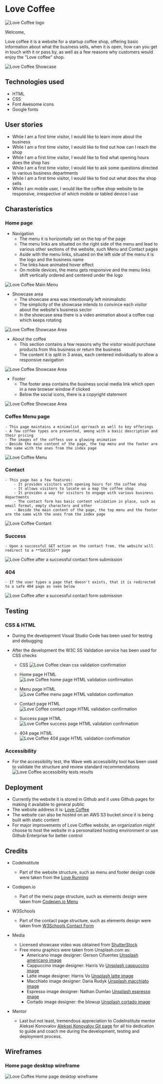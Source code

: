 # Love Coffee
![Love Coffee logo](https://github.com/acristiancsiki/HTML-CSS/blob/main/assets/images/logo.png) 

Welcome,

Love coffee it is a website for a startup coffee shop, offering basic information about what the business sells, when it is open, how can you get in touch with it or pass by, as well as a few reasons why customers would enjoy the "Love coffee" shop.

![Love Coffee Showcase](https://github.com/acristiancsiki/HTML-CSS/blob/main/assets/images/readme-showcase.PNG)

## Technologies used
* HTML
* CSS
* Font Awesome icons
* Google fonts

## User stories
* While I am a first time visitor, I would like to learn more about the business
* While I am a first time visitor, I would like to find out how can I reach the shop
* While I am a first time visitor, I would like to find what opening hours does the shop has
* While I am a first time visitor, I would like to ask some questions directed to various business departments
* While I am a first time visitor, I would like to find out what does the shop sells
* While I am mobile user, I would like the coffee shop website to be responsive, irrespective of which mobile or tabled device I use

## Charasteristics
### Home page
* Navigation
    - The menu it is horizontally set on the top of the page
    - The menu links are situated on the right side of the menu and lead to various other sections of the website, such Menu and Contact pages
    - Aside with the menu links, situated on the left side of the menu it is the logo and the business name
    - The links have animated hover effect
    - On mobile devices, the menu gets responsive and the menu links shift vertically ordered and centered under the logo

 ![Love Coffee Main Menu](https://github.com/acristiancsiki/HTML-CSS/blob/main/assets/images/topmenu.PNG)

* Showcase area
    - The showcase area was intentionally left minimalistic
    - The simplicity of the showcase intends to convince each visitor about the website's business sector
    - In the showcase area there is a video animation about a coffee cup which keeps rotating

![Love Coffee Showcase Area](https://github.com/acristiancsiki/HTML-CSS/blob/main/assets/images/coffe-mug-showcase.PNG)

* About the coffee
    - This section contains a few reasons why the visitor would purchase products from this business or return the business
    - The content it is split in 3 areas, each centered individually to allow a responsive navigation

![Love Coffee Showcase Area](https://github.com/acristiancsiki/HTML-CSS/blob/main/assets/images/aboutus.PNG)

* Footer
    - The footer area contains the business social media link which open in a new browser window if clicked
    - Below the social icons, there is a copyright statement

![Love Coffee Showcase Area](https://github.com/acristiancsiki/HTML-CSS/blob/main/assets/images/footer.PNG)

### Coffee Menu page
    - This page maintains a minimalist aprroach as well to key offerings
    - A few coffee types are presented, among with a basic description and their pricing
    - The images of the coffess use a glowing animation
    - Beside the main content of the page, the top menu and the footer are the same with the ones from the index page

![Love Coffee Menu](https://github.com/acristiancsiki/HTML-CSS/blob/main/assets/images/caffee-menu.PNG)

### Contact
    - This page has a few features:
        - It provides visitors with opening hours for the coffee shop
        - It allows visitors to locate on a map the coffee shop
        - It provides a way for visitors to engage with various business departments
        - The contact form has basic content validation in place, such as email format, empty characters and other
        - Beside the main content of the page, the top menu and the footer are the same with the ones from the index page

![Love Coffee Contant](https://github.com/acristiancsiki/HTML-CSS/blob/main/assets/images/contact.PNG)

 ### Success
    - Upon a successful GET action on the contact from, the website will redirect to a **SUCCESS** page

![Love Coffee after a successful contact form submission](https://github.com/acristiancsiki/HTML-CSS/blob/main/assets/images/success.PNG)

 ### 404
    - If the user types a page that doesn't exists, that it is redirected to a safe 404 page as seen below

![Love Coffee after a successful contact form submission](https://github.com/acristiancsiki/HTML-CSS/blob/main/assets/images/fourzerofour.PNG)

## Testing
### CSS & HTML
* During the development Visual Studio Code has been used for testing and debugging
* After the development the W3C SS Validation service has been used for CSS checks

    - CSS
![Love Coffee clean css validation confirmation](https://github.com/acristiancsiki/HTML-CSS/blob/main/assets/images/css-validator.PNG)

    - Home page HTML
![Love Coffee home page HTML validation confirmation](https://github.com/acristiancsiki/HTML-CSS/blob/main/assets/images/home-validator.PNG)   

    - Menu page HTML
![Love Coffee menu page HTML validation confirmation](https://github.com/acristiancsiki/HTML-CSS/blob/main/assets/images/menu-page-validator.PNG)  

    - Contact page HTML
![Love Coffee contact page HTML validation confirmation](https://github.com/acristiancsiki/HTML-CSS/blob/main/assets/images/contact-page-validator.PNG)

    - Success page HTML
![Love Coffee success page HTML validation confirmation](https://github.com/acristiancsiki/HTML-CSS/blob/main/assets/images/success-page-validator.PNG)  

    - 404 page HTML
![Love Coffee 404 page HTML validation confirmation](https://github.com/acristiancsiki/HTML-CSS/blob/main/assets/images/fourzerofour-page-validator.PNG)  

### Accessibility
* For the accessibility test, the Wave web accessibility tool has been used to validate the structure and review standard recommendations
![Love Coffee accessibility tests results](https://github.com/acristiancsiki/HTML-CSS/blob/main/assets/images/accessibility-tests-report.PNG)  

## Deployment
* Currently the website it is stored in Github and it uses Github pages for making it available to general public
* The website address it is: [Love Coffee](https://acristiancsiki.github.io/HTML-CSS)
* The website can also be hosted on an AWS S3 bucket since it is being built with static content
* For major improvements of Love Coffee website, an organization might choose to host the website in a personalized hosting environment or use Github Enterprise for better control

## Credits
* CodeInstitute
    - Part of the website structure, such as menu and footer design code were taken from the [Love Running](https://github.com/lexach91/love-running-project)

* Codepen.io
    - Part of the menu page structure, such as elements design were taken from [Codepen.io Menu](https://codepen.io/sanketbodke/pen/bGRVKYr)

* W3Schools
    - Part of the contact page structure, such as elements design were taken from [W3Schools Contact Form](https://www.w3schools.com/howto/howto_css_contact_form.asp)

* Media
    - Licensed showcase video was obtained from [ShutterStock](https://www.shutterstock.com/video/clip-1086348824-cup-fresh-aromatic-coffee-crema-top-view)
    - Free menu graphics were taken from Unsplash.com as:
        - Americano image designer: Gerson Cifuentes [Unsplash americano image](https://unsplash.com/photos/JNhaaPEz3FY)
        - Cappuccino image designer: Harris Vo [Unsplash cappuccino image](https://unsplash.com/photos/JpQGEArmG0I)
        - Latte image designer: Harris Vo [Unsplash latte image](https://unsplash.com/photos/hmLY7GiNFyE)
        - Macchiato image designer: Daria Rudyk [Unsplash macchiato image](https://unsplash.com/photos/TvXpVcgi9nw)
        - Espresso image designer: Nathan Dumlao [Unsplash espresso image](https://unsplash.com/photos/QxL6R8_bQ_4)
        - Cortado image designer: the blowup [Unsplash cortado image](https://unsplash.com/photos/DxxdnBoHG7M)

* Mentor
    - Last but not least, tremendous appreciation to CodeInstitute mentor Aleksei Konovalov [Aleksei Konovalov Git page](https://github.com/lexach91) for all his dedication to guide and coach me during the development, testing and deployment process.

## Wireframes
### Home page desktop wireframe
![Love Coffee Home page desktop wireframe](https://github.com/acristiancsiki/HTML-CSS/blob/main/assets/images/wireframe-main-desktop.PNG)  
